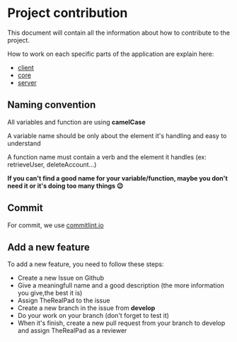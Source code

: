 # Project contribution

This document will contain all the information about how to contribute to the project.

How to work on each specific parts of the application are explain here:

- [client](client.md)
- [core](core.md)
- [server](server.md)

## Naming convention

All variables and function are using **camelCase**

A variable name should be only about the element it's handling and easy to understand

A function name must contain a verb and the element it handles (ex: retrieveUser, deleteAccount...)

**If you can't find a good name for your variable/function, maybe you don't need it or it's doing too many things 😉**

## Commit

For commit, we use [commitlint.io](https://commitlint.io/)

## Add a new feature

To add a new feature, you need to follow these steps:

- Create a new Issue on Github
- Give a meaningfull name and a good description (the more information you give,the best it is)
- Assign TheRealPad to the issue
- Create a new branch in the issue from **develop**
- Do your work on your branch (don't forget to test it)
- When it's finish, create a new pull request from your branch to develop and assign TheRealPad as a reviewer 
